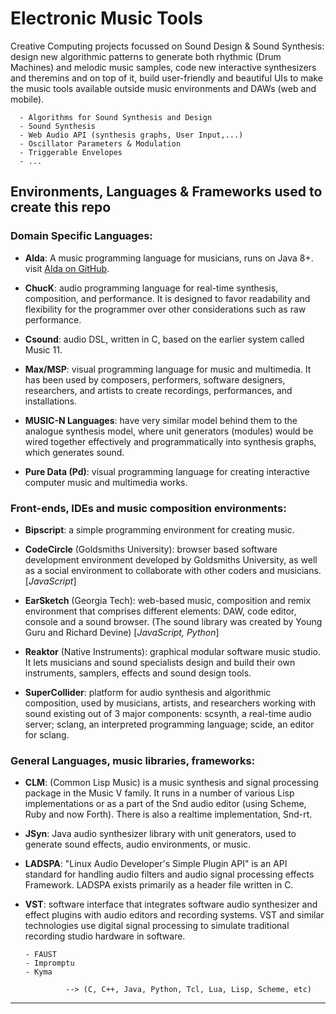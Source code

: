 # Electronic Music Tools

Creative Computing projects focussed on Sound Design & Sound Synthesis: design new algorithmic patterns to generate both rhythmic (Drum Machines) and melodic music samples, code new interactive synthesizers and theremins and on top of it, build user-friendly and beautiful UIs to make the music tools available outside music environments and DAWs (web and mobile).

      - Algorithms for Sound Synthesis and Design 
      - Sound Synthesis
      - Web Audio API (synthesis graphs, User Input,...)
      - Oscillator Parameters & Modulation
      - Triggerable Envelopes
      - ...


## Environments, Languages & Frameworks used to create this repo


### Domain Specific Languages:

- __Alda__: A music programming language for musicians, runs on Java 8+.
visit [Alda on GitHub](https://github.com/alda-lang/alda).

- __ChucK__: audio programming language for real-time synthesis, composition, and performance. It is designed to favor readability and flexibility for the programmer over other considerations such as raw performance.

- __Csound__: audio DSL, written in C, based on the earlier system called Music 11.

- __Max/MSP__: visual programming language for music and multimedia. It has been used by composers, performers, software designers, researchers, and artists to create recordings, performances, and installations.

- __MUSIC-N Languages__: have very similar model behind them to the analogue synthesis model, where unit generators (modules) would be wired together effectively and programmatically into synthesis graphs, which generates sound.

- __Pure Data (Pd)__: visual programming language for creating interactive computer music and multimedia works. 


### Front-ends, IDEs and music composition environments:

- __Bipscript__: a simple programming environment for creating music.

- __CodeCircle__ (Goldsmiths University): browser based software development environment developed by Goldsmiths University, as well as a social environment to collaborate with other coders and musicians.  
                  \[*JavaScript*]  
               
- __EarSketch__  (Georgia Tech): web-based music, composition and remix environment that comprises different elements: DAW, code editor, console and a sound browser.
(The sound library was created by Young Guru and Richard Devine)
                  \[*JavaScript, Python*]

- __Reaktor__ (Native Instruments): graphical modular software music studio. It lets musicians and sound specialists design and build their own instruments, samplers, effects and sound design tools.

- __SuperCollider__: platform for audio synthesis and algorithmic composition, used by musicians, artists, and researchers working with sound existing out of 3 major components: scsynth, a real-time audio server; sclang, an interpreted programming language; scide, an editor for sclang.
                  

### General Languages, music libraries, frameworks:

- __CLM__: (Common Lisp Music) is a music synthesis and signal processing package in the Music V family. It runs in a number of various Lisp implementations or as a part of the Snd audio editor (using Scheme, Ruby and now Forth). There is also a realtime implementation, Snd-rt.

- __JSyn__: Java audio synthesizer library with unit generators, used to generate sound effects, audio environments, or music.

- __LADSPA__: "Linux Audio Developer's Simple Plugin API" is an API standard for handling audio filters and audio signal processing effects Framework. LADSPA exists primarily as a header file written in C.

- __VST__: software interface that integrates software audio synthesizer and effect plugins with audio editors and recording systems. VST and similar technologies use digital signal processing to simulate traditional recording studio hardware in software. 


      - FAUST
      - Impromptu
      - Kyma
      
               --> (C, C++, Java, Python, Tcl, Lua, Lisp, Scheme, etc)
-----------------
